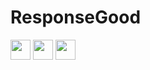 <h1>ResponseGood</h1>
<img src='https://image.flaticon.com/icons/png/512/226/226772.png' height='32px' weight='32px'/>
<img src='https://cdn.icon-icons.com/icons2/112/PNG/512/python_18894.png' height='32px' weight='32px'/>
<img src='https://image.flaticon.com/icons/png/128/29/29594.png' height='32px' weight='32px'/>

